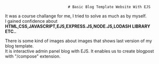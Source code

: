                                  # Basic Blog Template Website With EJS  
It was a course challange for me, I tried to solve as much as by myself.  
I gained confidence about **HTML,CSS,JAVASCRIPT,EJS,EXPRESS.JS,NODE.JS,LODASH LIBRARY ETC..**  

There is some kind of images about images that shows last version of my blog template.  
It is interactive admin panel blog with EJS. It enables us to create blogpost with "/compose" extension.
